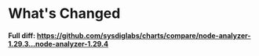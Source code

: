 # What's Changed

#### Full diff: https://github.com/sysdiglabs/charts/compare/node-analyzer-1.29.3...node-analyzer-1.29.4
